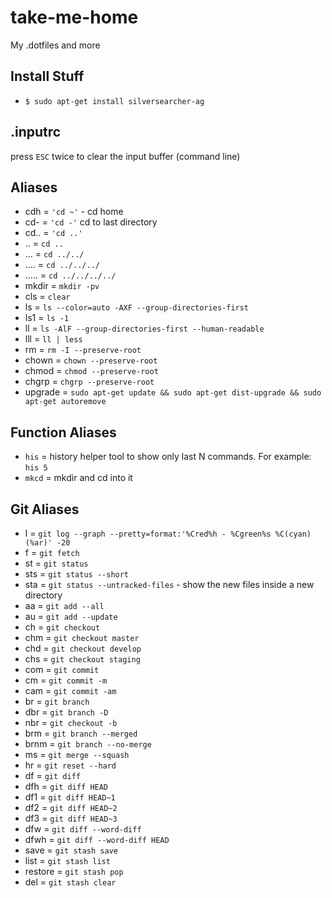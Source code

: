# take-me-home
My .dotfiles and more

Install Stuff
-------------
* `$ sudo apt-get install silversearcher-ag`


.inputrc
--------
press `ESC` twice to clear the input buffer (command line)


Aliases
-------
* cdh = `'cd ~'` - cd home
* cd- = `'cd -'` cd to last directory
* cd.. = `'cd ..'`
* .. = `cd ..`
* ... = `cd ../../`
* .... = `cd ../../../`
* ..... = `cd ../../../../`
* mkdir = `mkdir -pv`
* cls = `clear`
* ls = `ls --color=auto -AXF --group-directories-first`
* ls1 = `ls -1`
* ll = `ls -AlF --group-directories-first --human-readable`
* lll = `ll | less`
* rm = `rm -I --preserve-root`
* chown = `chown --preserve-root`
* chmod = `chmod --preserve-root`
* chgrp = `chgrp --preserve-root`
* upgrade = `sudo apt-get update && sudo apt-get dist-upgrade && sudo apt-get autoremove`


Function Aliases
----------------
* `his` = history helper tool to show only last N commands. For example: `his 5`
* `mkcd` = mkdir and cd into it


Git Aliases
-----------
* l = `git log --graph --pretty=format:'%Cred%h - %Cgreen%s %C(cyan)(%ar)' -20`
* f = `git fetch`
* st = `git status`
* sts = `git status --short`
* sta = `git status --untracked-files` - show the new files inside a new directory
* aa = `git add --all`
* au = `git add --update`
* ch = `git checkout`
* chm = `git checkout master`
* chd = `git checkout develop`
* chs = `git checkout staging`
* com = `git commit`
* cm = `git commit -m`
* cam = `git commit -am`
* br = `git branch`
* dbr = `git branch -D`
* nbr = `git checkout -b`
* brm = `git branch --merged`
* brnm = `git branch --no-merge`
* ms = `git merge --squash`
* hr = `git reset --hard`
* df = `git diff`
* dfh = `git diff HEAD`
* df1 = `git diff HEAD~1`
* df2 = `git diff HEAD~2`
* df3 = `git diff HEAD~3`
* dfw = `git diff --word-diff`
* dfwh = `git diff --word-diff HEAD`
* save = `git stash save`
* list = `git stash list`
* restore = `git stash pop`
* del = `git stash clear`
